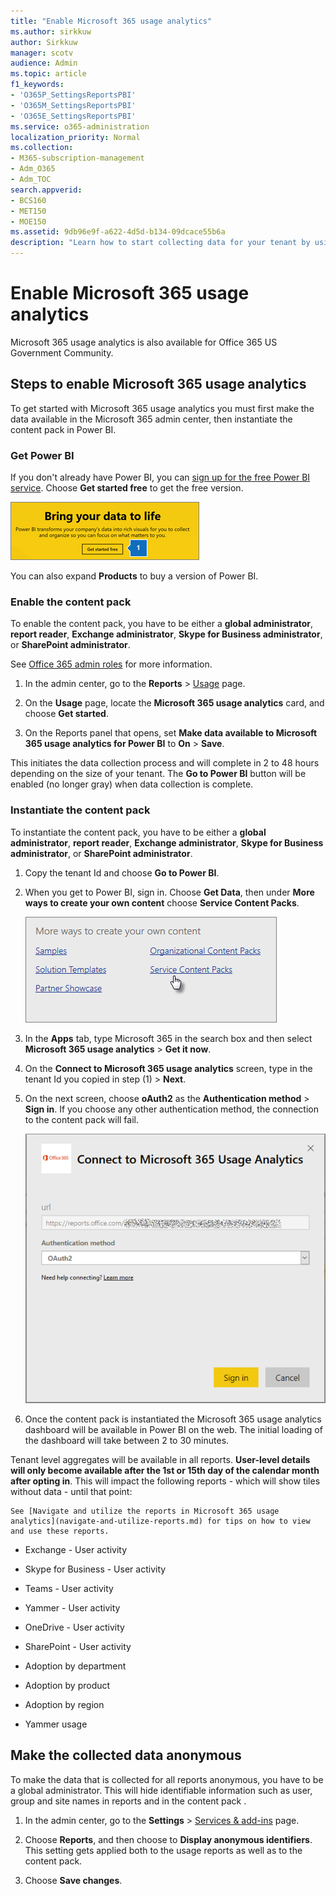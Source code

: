 ```yaml
---
title: "Enable Microsoft 365 usage analytics"
ms.author: sirkkuw
author: Sirkkuw
manager: scotv
audience: Admin
ms.topic: article
f1_keywords:
- 'O365P_SettingsReportsPBI'
- 'O365M_SettingsReportsPBI'
- 'O365E_SettingsReportsPBI'
ms.service: o365-administration
localization_priority: Normal
ms.collection: 
- M365-subscription-management 
- Adm_O365
- Adm_TOC
search.appverid:
- BCS160
- MET150
- MOE150
ms.assetid: 9db96e9f-a622-4d5d-b134-09dcace55b6a
description: "Learn how to start collecting data for your tenant by using the Office 365 content pack in Power BI."
---
```


# Enable Microsoft 365 usage analytics

Microsoft 365 usage analytics is also available for Office 365 US Government Community.
  
## Steps to enable Microsoft 365 usage analytics

To get started with Microsoft 365 usage analytics you must first make the data available in the Microsoft 365 admin center, then instantiate the content pack in Power BI.
  
### Get Power BI

If you don't already have Power BI, you can [sign up for the free Power BI service](https://go.microsoft.com/fwlink/p/?linkid=845347). Choose **Get started free** to get the free version. 
  
![Choose Get started free to get Power Bi](../media/7916b7ac-c1c8-40c0-b076-9a96ef5e0eb7.png)
  
You can also expand **Products** to buy a version of Power BI. 
  
### Enable the content pack

To enable the content pack, you have to be either a **global administrator**, **report reader**, **Exchange administrator**, **Skype for Business administrator**, or **SharePoint administrator**. 
  
See [Office 365 admin roles](../add-users/about-admin-roles.md) for more information. 
  
1. In the admin center, go to the **Reports** \> <a href="https://go.microsoft.com/fwlink/p/?linkid=2074756" target="_blank">Usage</a> page. 
    
2. On the **Usage** page, locate the **Microsoft 365 usage analytics** card, and choose **Get started**.
    
3. On the Reports panel that opens, set **Make data available to Microsoft 365 usage analytics for Power BI** to **On** \> **Save**. 
  
This initiates the data collection process and will complete in 2 to 48 hours depending on the size of your tenant. The **Go to Power BI** button will be enabled (no longer gray) when data collection is complete. 
    
### Instantiate the content pack

To instantiate the content pack, you have to be either a **global administrator**, **report reader**, **Exchange administrator**, **Skype for Business administrator**, or **SharePoint administrator**. 
  
1. Copy the tenant Id and choose **Go to Power BI**.
    
2. When you get to Power BI, sign in. Choose **Get Data**, then under **More ways to create your own content** choose **Service Content Packs**. 
    
    ![Under Content Pack Library, in Services, choose Get.](../media/3c73b515-beec-474c-b9fb-2b0a1145f689.png)
  
3. In the **Apps** tab, type Microsoft 365 in the search box and then select **Microsoft 365 usage analytics** \> **Get it now**.
    
4. On the **Connect to Microsoft 365 usage analytics** screen, type in the tenant Id you copied in step (1) \> **Next**.
    
5. On the next screen, choose **oAuth2** as the **Authentication method** \> **Sign in**. If you choose any other authentication method, the connection to the content pack will fail.
    
    ![Choose oAuth2 as authentication method](../media/634ff4bd-06db-4633-b9c2-6258b09a1d2e.PNG)
  
6. Once the content pack is instantiated the Microsoft 365 usage analytics dashboard will be available in Power BI on the web. The initial loading of the dashboard will take between 2 to 30 minutes.
  
Tenant level aggregates will be available in all reports. **User-level details will only become available after the 1st or 15th day of the calendar month after opting in**. This will impact the following reports - which will show tiles without data - until that point: 
    
    See [Navigate and utilize the reports in Microsoft 365 usage analytics](navigate-and-utilize-reports.md) for tips on how to view and use these reports. 
    
  - Exchange - User activity
    
  - Skype for Business - User activity
    
  - Teams - User activity
    
  - Yammer - User activity
    
  - OneDrive - User activity
    
  - SharePoint - User activity
    
  - Adoption by department
    
  - Adoption by product
    
  - Adoption by region
    
  - Yammer usage
    
## Make the collected data anonymous

To make the data that is collected for all reports anonymous, you have to be a global administrator. This will hide identifiable information such as user, group and site names in reports and in the content pack .
  
1. In the admin center, go to the **Settings** \> <a href="https://go.microsoft.com/fwlink/p/?linkid=2053743" target="_blank">Services &amp; add-ins</a> page.
    
2. Choose **Reports**, and then choose to **Display anonymous identifiers**. This setting gets applied both to the usage reports as well as to the content pack.
  
3. Choose **Save changes**.
    


